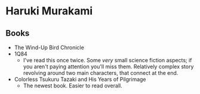 # Haruki Murakami

## Books

* The Wind-Up Bird Chronicle
* 1Q84
  * I've read this once twice. Some *very* small science fiction aspects; if you aren't paying attention you'll miss them. Relatively complex story revolving around two main characters, that connect at the end.
* Colorless Tsukuru Tazaki and His Years of Pilgrimage
  * The newest book. Easier to read overall.  
